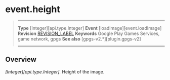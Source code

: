 # event.height

> --------------------- ------------------------------------------------------------------------------------------
> __Type__              [Integer][api.type.Integer]
> __Event__             [loadImage][event.loadImage]
> __Revision__          [REVISION_LABEL](REVISION_URL)
> __Keywords__          Google Play Games Services, game network, gpgs
> __See also__          [gpgs-v2.*][plugin.gpgs-v2]
> --------------------- ------------------------------------------------------------------------------------------

## Overview

_[Integer][api.type.Integer]._ Height of the image.